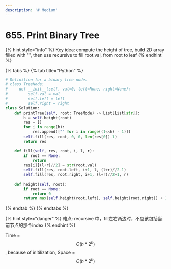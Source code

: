 ```yaml
---
description: '# Medium'
---
```


# 655. Print Binary Tree

{% hint style="info" %}
Key idea: compute the height of tree, build 2D array filled with  "", then use recursive to fill root.val, from root to leaf
{% endhint %}

{% tabs %}
{% tab title="Python" %}
```python
# Definition for a binary tree node.
# class TreeNode:
#     def __init__(self, val=0, left=None, right=None):
#         self.val = val
#         self.left = left
#         self.right = right
class Solution:
    def printTree(self, root: TreeNode) -> List[List[str]]:
        h = self.height(root)
        res = []
        for i in range(h):
            res.append(["" for i in range((1<<h) - 1)])
        self.fill(res, root, 0, 0, len(res[0])-1)
        return res
        
    def fill(self, res, root, i, l, r):
        if root == None:
            return
        res[i][(l+r)//2] = str(root.val)
        self.fill(res, root.left, i+1, l, (l+r)//2-1)
        self.fill(res, root.right, i+1, (l+r)//2+1, r)
        
    def height(self, root):
        if root == None:
            return 0
        return max(self.height(root.left), self.height(root.right)) + 1
```
{% endtab %}
{% endtabs %}

{% hint style="danger" %}
难点: recursive 中，fill左右两边时，不应该包括当前节点的那个index
{% endhint %}

Time = $$O(h*2^h)$$ ,  because of initilization,  Space = $$O(h*2^h)$$ 

